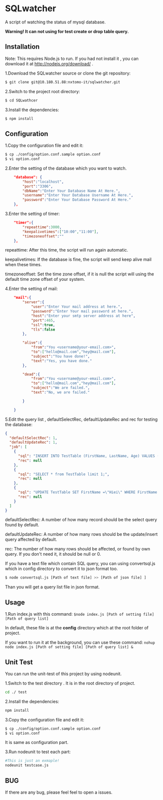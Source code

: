 SQLwatcher
======
A script of watching the status of mysql database.

**Warning! It can not using for test create or drop table query.**

Installation
---
Note: This requires Node.js to run. If you had not install it , you can download it at http://nodejs.org/download/ .

1.Download the SQLwatcher source or clone the git repository:
```bash
$ git clone git@10.180.51.88:nxtomo-it/sqlwatcher.git
```

2.Switch to the project root directory:
```bash
$ cd SQLwathcer
```
3.Install the dependencies: 
```bash
$ npm install
```

Configuration
---
1.Copy the configuration file and edit it: 
```bash
$ cp ./config/option.conf.sample option.conf 
$ vi option.conf
```

2.Enter the setting of the database which you want to watch.
```json
    "database": {
        "host":"localhost",
        "port":"3306",
        "dbName":"Enter Your Database Name At Here.",
        "username":"Enter Your Database Username At Here.",
        "password":"Enter Your Database Password At Here."
    },
```
3.Enter the setting of timer: 
```json
    "timer":{
        "repeattime":3000,  
        "keepalivetimes":["10:00","11:00"],
        "timezoneoffset":""
    },

```

repeattime: After this time, the script will run again automatic.

keepalivetimes: If the database is fine, the script will send keep alive 
mail when these times.

timezoneoffset: Set the time zone offset, if it is null the script will using the default time zone offset of your system.

4.Enter the setting of mail: 
```json
    "mail":{
        "server":{
            "user":"Enter Your mail address at here.",
            "password":"Enter Your mail password at here.",
            "host":"Enter your smtp server address at here",
            "port":465,
            "ssl":true,
            "tls":false
        },

        "alive":{
            "from":"You <username@your-email.com>",
            "to":["hello@mail.com","hey@mail.com"],
            "subject":"You have done!",
            "text":"Yes, you have done."
        },

        "dead":{
            "from":"You <username@your-email.com>",
            "to":["hello@mail.com","hey@mail.com"],
            "subject":"We are failed.",
            "text":"No, we are failed."

        }

    }
```

5.Edit the query list ,  defaultSelectRec, defaultUpdateRec and rec for testing the database:
```json
{
  "defaultSelectRec": 1,
  "defaultUpdateRec": 1,
  "job": [
    {   
      "sql": "INSERT INTO TestTable (FirstName, LastName, Age) VALUES (\"Sardo\", \"Ip\", \"21\");",
      "rec": null
    },  
    {   
      "sql": "SELECT * from TestTable limit 1;",
      "rec": null
    },  
    {   
      "sql": "UPDATE TestTable SET FirstName =\"Hiei\" WHERE FirstName = \"Sardo\";",
      "rec": null
    }   
  ]
}
```
defaultSelectRec: A number of  how many record should be the select query found by default.

defaultUpdateRec: A number of  how many rows should be the update/insert query affected by default.

rec: The number of how many rows should be affected, or found by own query. If you don't need it, it should be null or 0.

If you have a text file which contain SQL query, you can using  convertsql.js which in config directory to convert it to json format too. 

```bash
$ node convertsql.js [Path of text file] >> [Path of json file] ]
```
Than you will get a query list file in json format.

Usage
---
1.Run index.js with this command: 
`$node index.js [Path of setting file] [Path of query list]`

In default, these file is at the **config** directory which at the root folder of project.

If you want to run it at the background, you can use these command:
`nohup node index.js [Path of setting file] [Path of query list] &`


Unit Test
---
You can run the unit-test of this project by using nodeunit.

1.Switch to the test directory . It is in the root directory of project. 
```bash
cd ./ test
```

2.Install the dependencies:
```bash
npm install
```

3.Copy the configuration file and edit it: 
```bash
$ cp ./config/option.conf.sample option.conf
$ vi option.conf
```

It is same as configuration part.

3.Run nodeunit to test each part:
```bash
#This is just an exmaple!
nodeunit testcase.js
``` 

BUG
---
If there are any bug, please feel feel to open a issues.


